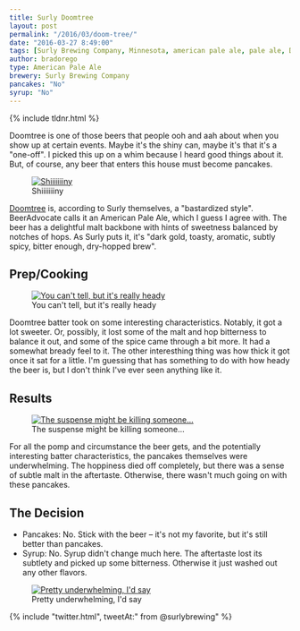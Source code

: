 ```yaml
---
title: Surly Doomtree
layout: post
permalink: "/2016/03/doom-tree/"
date: "2016-03-27 8:49:00"
tags: [Surly Brewing Company, Minnesota, american pale ale, pale ale, Doomtree]
author: bradorego
type: American Pale Ale
brewery: Surly Brewing Company
pancakes: "No"
syrup: "No"
---
```


{% include tldnr.html %}

Doomtree is one of those beers that people ooh and aah about when you show up at certain events. Maybe it's the shiny can, maybe it's that it's a "one-off". I picked this up on a whim because I heard good things about it. But, of course, any beer that enters this house must become pancakes.

<figure class="imageWrap">
  <a href="{{ site.url }}/assets/full/doomtree/beer.jpg" target="_blank">
    <img src="{{ site.url }}/assets/compressed/doomtree/beer.jpg" alt="Shiiiiiiiny" />
  </a>
  <figcaption>
    Shiiiiiiiny
  </figcaption>
</figure>

<a href="http://surlybrewing.com/beer/doomtree/" target="_blank">Doomtree</a> is, according to Surly themselves, a "bastardized style". BeerAdvocate calls it an American Pale Ale, which I guess I agree with. The beer has a delightful malt backbone with hints of sweetness balanced by notches of hops. As Surly puts it, it's "dark gold, toasty, aromatic, subtly spicy, bitter enough, dry-hopped brew".

## Prep/Cooking

<figure class="imageWrap">
  <a href="{{ site.url }}/assets/full/doomtree/batter.jpg" target="_blank">
    <img src="{{ site.url }}/assets/compressed/doomtree/batter.jpg" alt="You can't tell, but it's really heady" />
  </a>
  <figcaption>
    You can't tell, but it's really heady
  </figcaption>
</figure>

Doomtree batter took on some interesting characteristics. Notably, it got a lot sweeter. Or, possibly, it lost some of the malt and hop bitterness to balance it out, and some of the spice came through a bit more. It had a somewhat bready feel to it. The other interesthing thing was how thick it got once it sat for a little. I'm guessing that has something to do with how heady the beer is, but I don't think I've ever seen anything like it.

## Results

<figure class="imageWrap">
  <a href="{{ site.url }}/assets/full/doomtree/pancakes.jpg" target="_blank">
    <img src="{{ site.url }}/assets/compressed/doomtree/pancakes.jpg" alt="The suspense might be killing someone..." />
  </a>
  <figcaption>
    The suspense might be killing someone...
  </figcaption>
</figure>

For all the pomp and circumstance the beer gets, and the potentially interesting batter characteristics, the pancakes themselves were underwhelming. The hoppiness died off completely, but there was a sense of subtle malt in the aftertaste. Otherwise, there wasn't much going on with these pancakes.

## The Decision

* Pancakes: No. Stick with the beer &ndash; it's not my favorite, but it's still better than pancakes.
* Syrup: No. Syrup didn't change much here. The aftertaste lost its subtlety and picked up some bitterness. Otherwise it just washed out any other flavors.

<figure class="imageWrap">
  <a href="{{ site.url }}/assets/full/doomtree/syrup.jpg" target="_blank">
    <img src="{{ site.url }}/assets/compressed/doomtree/syrup.jpg" alt="Pretty underwhelming, I'd say" />
  </a>
  <figcaption>
    Pretty underwhelming, I'd say
  </figcaption>
</figure>

{% include "twitter.html", tweetAt:" from @surlybrewing" %}
